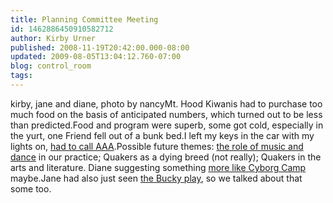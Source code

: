 ```yaml
---
title: Planning Committee Meeting
id: 1462886450910582712
author: Kirby Urner
published: 2008-11-19T20:42:00.000-08:00
updated: 2009-08-05T13:04:12.760-07:00
blog: control_room
tags: 
---
```


[](https://blogger.googleusercontent.com/img/b/R29vZ2xl/AVvXsEio2xTmY55nzJa0I0UK8if9KWyZEYwmbiINpmRXARSB78H3t7deF5eK1WbI3N3svsgzOL8Su38wL-YNBe8s7cNm_SUH5469Xd2rcdWkPPw2sQDlHhOIoUvvZMY4fbtXWk5VLNFV/s1600-h/planners.jpg)kirby, jane and diane, photo by nancy[](https://blogger.googleusercontent.com/img/b/R29vZ2xl/AVvXsEi1NCP-92eryNCkEd8bUVSRR9JbWuLVT85-5-oI4oX-648zvUbypIzaJdz6vhdsShu7jIBESNDxNqngmQPcYXsCxNopnD3DPfQSL5JYQKD7YWUHNpUacT-8m_zgkUvAh3krhsnM/s1600-h/wqm_survey1.png)[](https://blogger.googleusercontent.com/img/b/R29vZ2xl/AVvXsEhjvSKRnMLHqAdgBpzq7SkOcer_kZlzS7u8vW3S5S5Ftpjuky4h51iVj9DQ9QOaZJM2DOyCP3lH8XEu9gildOMn-2uEB7yHJwghOboYgRFTsUrvR3TyE0WAqjLqM-9QOt2za-kP/s1600-h/wqm_survey2.png)[](https://blogger.googleusercontent.com/img/b/R29vZ2xl/AVvXsEhDmYTM5Fgen5naWC13WvY_-J6kKmNd-B_lmj5UTVfsoaqyu06q_7-C22sh8y2UZ8pHf156UBrRPnytmHZgFJaIC0J6DzH8fT3maH_vFh_CXSKjWixKVk-az_otzXHPlvnCHwNL/s1600-h/wqm_survey3.png)Mt. Hood Kiwanis had to purchase too much food on the basis of anticipated numbers, which turned out to be less than predicted.Food and program were superb, some got cold, especially in the yurt, one Friend fell out of a bunk bed.I left my keys in the car with my lights on, [had to call AAA](http://worldgame.blogspot.com/2008/10/future-of-friends.html).Possible future themes:  [the role of music and dance](http://mybizmo.blogspot.com/2009/08/quakers-101.html) in our practice; Quakers as a dying breed (not really); Quakers in the arts and literature.  Diane suggesting something [more like Cyborg Camp](http://cyborgcamp.com/about/) maybe.Jane had also just seen [the Bucky play](http://mybizmo.blogspot.com/2008/10/opening-night.html), so we talked about that some too.